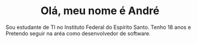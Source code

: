 <h1 align = "center" > Olá, meu nome é André</h1>
<p>Sou estudante de TI no Instituto Federal do Espírito Santo. Tenho 18 anos e Pretendo seguir na aréa como desenvolvedor de software.</p>
